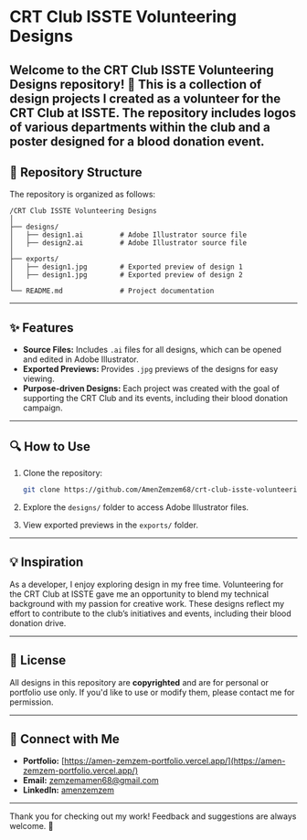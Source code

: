 # CRT Club ISSTE Volunteering Designs

Welcome to the **CRT Club ISSTE Volunteering Designs** repository! 🎨 This is a collection of design projects I created as a volunteer for the **CRT Club** at **ISSTE**. The repository includes logos of various departments within the club and a poster designed for a blood donation event.
---

## 📁 Repository Structure

The repository is organized as follows:

```
/CRT Club ISSTE Volunteering Designs
│
├── designs/
│   ├── design1.ai         # Adobe Illustrator source file
│   ├── design2.ai         # Adobe Illustrator source file
│
├── exports/
│   ├── design1.jpg        # Exported preview of design 1
│   ├── design1.jpg        # Exported preview of design 2
│
└── README.md              # Project documentation
```

---

## ✨ Features

- **Source Files:** Includes `.ai` files for all designs, which can be opened and edited in Adobe Illustrator.
- **Exported Previews:** Provides `.jpg` previews of the designs for easy viewing.
- **Purpose-driven Designs:** Each project was created with the goal of supporting the CRT Club and its events, including their blood donation campaign.

---

## 🔍 How to Use

1. Clone the repository:
   ```bash
   git clone https://github.com/AmenZemzem68/crt-club-isste-volunteering-design.git
   ```

2. Explore the `designs/` folder to access Adobe Illustrator files.
3. View exported previews in the `exports/` folder.

---

## 💡 Inspiration

As a developer, I enjoy exploring design in my free time. Volunteering for the CRT Club at ISSTE gave me an opportunity to blend my technical background with my passion for creative work. These designs reflect my effort to contribute to the club’s initiatives and events, including their blood donation drive.

---

## 📜 License

All designs in this repository are **copyrighted** and are for personal or portfolio use only. If you'd like to use or modify them, please contact me for permission.

---

## 🌟 Connect with Me

- **Portfolio:** [https://amen-zemzem-portfolio.vercel.app/](https://amen-zemzem-portfolio.vercel.app/)
- **Email:** [zemzemamen68@gmail.com](mailto:zemzemamen68@gmail.com)
- **LinkedIn:** [amenzemzem](https://linkedin.com/in/amenzemzem)

---

Thank you for checking out my work! Feedback and suggestions are always welcome. 🚀
